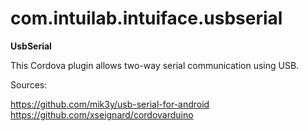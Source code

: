 # com.intuilab.intuiface.usbserial
**UsbSerial**

This Cordova plugin allows two-way serial communication using USB.

Sources:

https://github.com/mik3y/usb-serial-for-android
https://github.com/xseignard/cordovarduino
